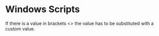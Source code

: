 # Windows Scripts

If there is a value in brackets <> the value has to be substituted with a custom value. 